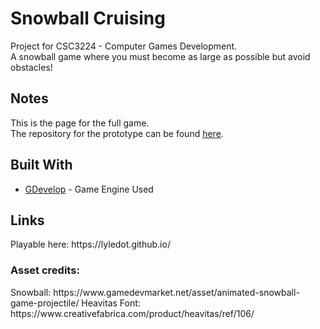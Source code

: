 

<h1>Snowball Cruising</h1>
Project for CSC3224 - Computer Games Development.<br>
A snowball game where you must become as large as possible but avoid obstacles!

<h2>Notes</h2>
This is the page for the full game.<br>
The repository for the prototype can be found <a href="https://github.com/lyledot/lyledot.github.io-csc3224-prototype">here</a>.

<h2>Built With</h2>
<ul>
  <li><a href="https://gdevelop-app.com/">GDevelop</a> - Game Engine Used</li>
</ul>

<h2>Links</h2>
Playable here: https://lyledot.github.io/

<h3>Asset credits:</h3>
Snowball: https://www.gamedevmarket.net/asset/animated-snowball-game-projectile/
Heavitas Font: https://www.creativefabrica.com/product/heavitas/ref/106/
